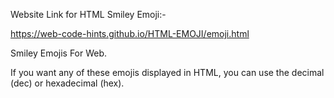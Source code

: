 Website Link for HTML Smiley Emoji:-

https://web-code-hints.github.io/HTML-EMOJI/emoji.html

Smiley Emojis For Web.

If you want any of these emojis displayed in HTML, you can use the decimal (dec) or hexadecimal (hex).
